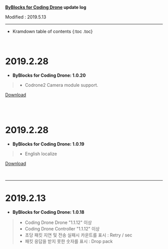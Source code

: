 **[ByBlocks for Coding Drone](/documents/kr/products/e_drone/#ByBlocks) update log**

Modified : 2019.5.13

---

* Kramdown table of contents
{:toc .toc}

<br>


# 2019.2.28

- **ByBlocks for Coding Drone: 1.0.20**

> - Codrone2 Camera module support.


[Download](https://s3.ap-northeast-2.amazonaws.com/byrobot/byblocks-edrone_1.0.20.zip)


<br>

<br>


# 2019.2.28

- **ByBlocks for Coding Drone: 1.0.19**

> - English localize


[Download](https://s3.ap-northeast-2.amazonaws.com/byrobot/byblocks-edrone_1.0.19.apk)


<br>

---


# 2019.2.13

- **ByBlocks for Coding Drone: 1.0.18**

> - Coding Drone Drone "1.1.12" 이상
> - Coding Drone Controller "1.1.12" 이상
> - 초당 패킷 지연 및 전송 실패시 카운트를 표시 : Retry / sec
> - 패킷 응답을 받지 못한 숫자를 표시 : Drop pack



<br>
